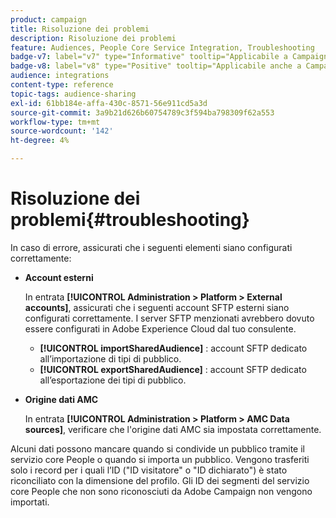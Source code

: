 ```yaml
---
product: campaign
title: Risoluzione dei problemi
description: Risoluzione dei problemi
feature: Audiences, People Core Service Integration, Troubleshooting
badge-v7: label="v7" type="Informative" tooltip="Applicabile a Campaign Classic v7"
badge-v8: label="v8" type="Positive" tooltip="Applicabile anche a Campaign v8"
audience: integrations
content-type: reference
topic-tags: audience-sharing
exl-id: 61bb184e-affa-430c-8571-56e911cd5a3d
source-git-commit: 3a9b21d626b60754789c3f594ba798309f62a553
workflow-type: tm+mt
source-wordcount: '142'
ht-degree: 4%

---
```


# Risoluzione dei problemi{#troubleshooting}



In caso di errore, assicurati che i seguenti elementi siano configurati correttamente:

* **Account esterni**

  In entrata **[!UICONTROL Administration > Platform > External accounts]**, assicurati che i seguenti account SFTP esterni siano configurati correttamente. I server SFTP menzionati avrebbero dovuto essere configurati in Adobe Experience Cloud dal tuo consulente.

   * **[!UICONTROL importSharedAudience]** : account SFTP dedicato all’importazione di tipi di pubblico.
   * **[!UICONTROL exportSharedAudience]** : account SFTP dedicato all’esportazione dei tipi di pubblico.

* **Origine dati AMC**

  In entrata **[!UICONTROL Administration > Platform > AMC Data sources]**, verificare che l&#39;origine dati AMC sia impostata correttamente.

Alcuni dati possono mancare quando si condivide un pubblico tramite il servizio core People o quando si importa un pubblico. Vengono trasferiti solo i record per i quali l’ID (&quot;ID visitatore&quot; o &quot;ID dichiarato&quot;) è stato riconciliato con la dimensione del profilo. Gli ID dei segmenti del servizio core People che non sono riconosciuti da Adobe Campaign non vengono importati.
